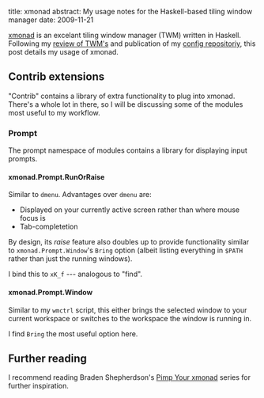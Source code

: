 title: xmonad
abstract: My usage notes for the Haskell-based tiling window manager
date: 2009-11-21

[xmonad][] is an excelant tiling window manager (TWM) written in Haskell.
Following my [review of TWM's][review] and publication of my [config
repositoriy][xmonad-config], this post details my usage of xmonad.

## Contrib extensions

"Contrib" contains a library of extra functionality to plug into xmonad. There's 
a whole lot in there, so I will be discussing some of the modules most useful to 
my workflow.

### Prompt

The prompt namespace of modules contains a library for displaying input prompts.

#### xmonad.Prompt.RunOrRaise

Similar to `dmenu`. Advantages over `dmenu` are:

* Displayed on your currently active screen rather than where mouse focus is
* Tab-completetion

By design, its *raise* feature also doubles up to provide functionality similar 
to `xmonad.Prompt.Window`'s `Bring` option (albeit listing everything in `$PATH` 
rather than just the running windows).

I bind this to `xK_f` --- analogous to "find".

#### xmonad.Prompt.Window

Similar to my `wmctrl` script, this either brings the selected window to your 
current workspace or switches to the workspace the window is running in.

I find `Bring` the most useful option here.

## Further reading

I recommend reading Braden Shepherdson's [Pimp Your xmonad][pimp] series for
further inspiration.

  [pimp]: http://braincrater.wordpress.com/2008/11/02/pimp-your-xmonad-1-status-bars/
  [xmonad]: http://xmonad.org/
  [review]: http://tlvince.com/tiling-window-managers-reprise
  [xmonad-config]: https://github.com/tlvince/xmonad-config
